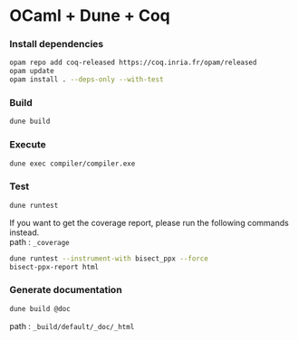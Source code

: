 # OCaml + Dune + Coq

### Install dependencies

```bash
opam repo add coq-released https://coq.inria.fr/opam/released
opam update
opam install . --deps-only --with-test
```

### Build

```bash
dune build
```

### Execute

```bash
dune exec compiler/compiler.exe
```

### Test

```bash
dune runtest
```

If you want to get the coverage report, please run the following commands instead.  
path : `_coverage`

```bash
dune runtest --instrument-with bisect_ppx --force
bisect-ppx-report html
```

### Generate documentation

```bash
dune build @doc
```

path : `_build/default/_doc/_html`
